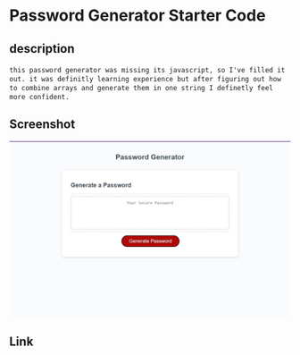# Password Generator Starter Code

## description
    this password generator was missing its javascript, so I've filled it out. it was definitly learning experience but after figuring out how to combine arrays and generate them in one string I definetly feel more confident.

## Screenshot
![](images/generator%20capture.jpg)

## Link
